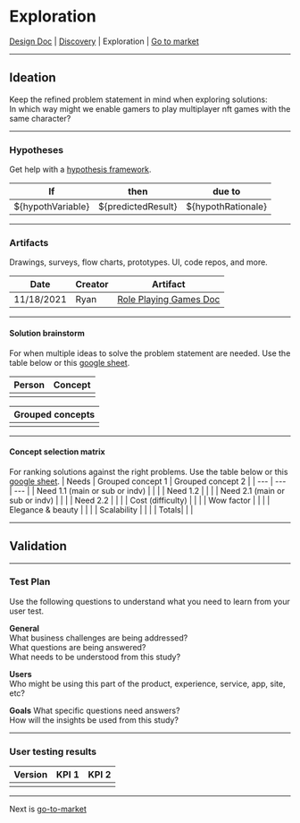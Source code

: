 # Exploration
[Design Doc](/dist/docs/designDoc.md) | [Discovery](/dist/docs/discovery.md) | Exploration | [Go to market](/dist/docs/goToMarket.md)
  
---
## Ideation
Keep the refined problem statement in mind when exploring solutions:  
In which way might we enable gamers to play multiplayer nft games with the same character?

---
### Hypotheses
Get help with a [hypothesis framework](https://docs.google.com/forms/d/1YJZIdEaZPN2K59O-gOHGNW2kXPRtLsPwiM32BSd0pHI/edit?usp=sharing).
  
| If | then | due to |
| --- | --- | --- |
| ${hypothVariable} | ${predictedResult} | ${hypothRationale} |
  
---
### Artifacts
Drawings, surveys, flow charts, prototypes. UI, code repos, and more.  

| Date | Creator | Artifact |
| --- | --- | --- |
| 11/18/2021 | Ryan  | [Role Playing Games Doc](/dist/docs/rolePlayingGames.md) |
  
---
#### Solution brainstorm
For when multiple ideas to solve the problem statement are needed. Use the table below or this [google sheet](https://docs.google.com/spreadsheets/d/1QCye8bQ4Nvg6S0Vlzem7flVsTL73BDOMhGFVaLgBE98/edit?usp=sharing).

| Person | Concept |
| --- | --- |
|  |  |

| Grouped concepts |
| --- |
|  |
  
---
#### Concept selection matrix
For ranking solutions against the right problems. Use the table below or this [google sheet](https://docs.google.com/spreadsheets/d/1QCye8bQ4Nvg6S0Vlzem7flVsTL73BDOMhGFVaLgBE98/edit?usp=sharing).
| Needs | Grouped concept 1 | Grouped concept 2 |
| --- | --- | --- |
| Need 1.1 (main or sub or indv) |  |  |
| Need 1.2 |  |  |
| Need 2.1 (main or sub or indv) |  |  |
| Need 2.2 |  |  |
| Cost (difficulty) |  |  |
| Wow factor |  |  |
| Elegance & beauty |  |  |
| Scalability |  |  |
| Totals|  |  |
  
---
## Validation

---
### Test Plan
Use the following questions to understand what you need to learn from your user test.  

**General**  
What business challenges are being addressed?  
What questions are being answered?  
What needs to be understood from this study?  

**Users**  
Who might be using this part of the product, experience, service, app, site, etc?  

**Goals**
What specific questions need answers?  
How will the insights be used from this study?  

---
### User testing results
| Version | KPI 1 | KPI 2 |
| --- | --- | --- |
|  |  |  |

---
Next is [go-to-market](/dist/docs/goToMarket.md)